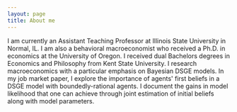 ```yaml
---
layout: page
title: About me
---
```


I am currently an Assistant Teaching Professor at Illinois State University in Normal, IL. I am also a behavioral macroeconomist who received a Ph.D. in economics at the University of Oregon. I received dual Bachelors degrees in Economics and Philosophy from Kent State University. I research macroeconomics with a particular emphasis on Bayesian DSGE models. In my job market paper, I explore the importance of agents' first beliefs in a DSGE model with boundedly-rational agents. I document the gains in model likelihood that one can achieve through joint estimation of initial beliefs along with model parameters. 

